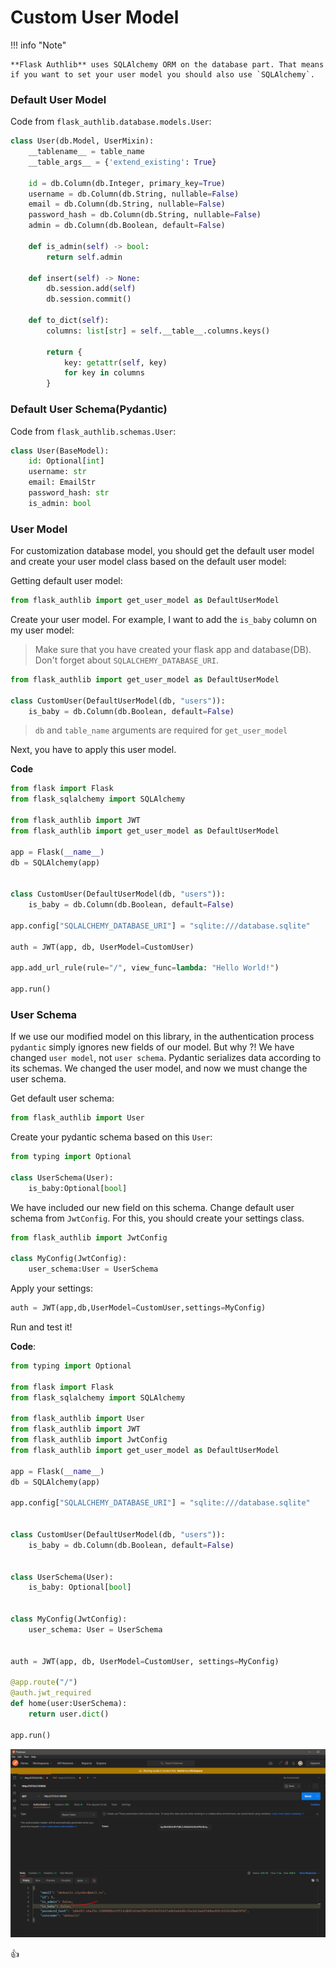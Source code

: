 # **Custom User Model**

!!! info "Note"

    **Flask Authlib** uses SQLAlchemy ORM on the database part. That means if you want to set your user model you should also use `SQLAlchemy`.

### **Default User Model**

Code from `flask_authlib.database.models.User`:

```python
class User(db.Model, UserMixin):
    __tablename__ = table_name
    __table_args__ = {'extend_existing': True}

    id = db.Column(db.Integer, primary_key=True)
    username = db.Column(db.String, nullable=False)
    email = db.Column(db.String, nullable=False)
    password_hash = db.Column(db.String, nullable=False)
    admin = db.Column(db.Boolean, default=False)

    def is_admin(self) -> bool:
        return self.admin

    def insert(self) -> None:
        db.session.add(self)
        db.session.commit()

    def to_dict(self):
        columns: list[str] = self.__table__.columns.keys()

        return {
            key: getattr(self, key)
            for key in columns
        }
```

### **Default User Schema(Pydantic)**

Code from `flask_authlib.schemas.User`:

```python
class User(BaseModel):
    id: Optional[int]
    username: str
    email: EmailStr
    password_hash: str
    is_admin: bool
```

### **User Model**

For customization database model, you should get the default user model and create your user model class based on the default user model:

Getting default user model:

```python
from flask_authlib import get_user_model as DefaultUserModel
```

Create your user model. For example, I want to add the `is_baby` column on my user model:

> Make sure that you have created your flask app and database(DB). Don't forget about `SQLALCHEMY_DATABASE_URI`.

```python hl_lines="3"
from flask_authlib import get_user_model as DefaultUserModel

class CustomUser(DefaultUserModel(db, "users")):
    is_baby = db.Column(db.Boolean, default=False)
```

> `db` and `table_name` arguments are required for `get_user_model`

Next, you have to apply this user model.

**Code**

```python hl_lines="16"
from flask import Flask
from flask_sqlalchemy import SQLAlchemy

from flask_authlib import JWT
from flask_authlib import get_user_model as DefaultUserModel

app = Flask(__name__)
db = SQLAlchemy(app)


class CustomUser(DefaultUserModel(db, "users")):
    is_baby = db.Column(db.Boolean, default=False)

app.config["SQLALCHEMY_DATABASE_URI"] = "sqlite:///database.sqlite"

auth = JWT(app, db, UserModel=CustomUser)

app.add_url_rule(rule="/", view_func=lambda: "Hello World!")

app.run()
```

### **User Schema**

If we use our modified model on this library, in the authentication process `pydantic` simply ignores new fields of our model. 
But why ?! We have changed `user model`, not `user schema`. Pydantic serializes data according to its schemas. We changed the user model, and now we must change the user schema.

Get default user schema:

```python
from flask_authlib import User
```

Create your pydantic schema based on this `User`:

```python hl_lines="3"
from typing import Optional

class UserSchema(User):
    is_baby:Optional[bool]
```

We have included our new field on this schema.
Change default user schema from `JwtConfig`. For this, you should create your settings class.

```python hl_lines="3"
from flask_authlib import JwtConfig

class MyConfig(JwtConfig):
    user_schema:User = UserSchema
```

Apply your settings:

```python
auth = JWT(app,db,UserModel=CustomUser,settings=MyConfig)
```

Run and test it!

**Code**:

```python
from typing import Optional

from flask import Flask
from flask_sqlalchemy import SQLAlchemy

from flask_authlib import User
from flask_authlib import JWT
from flask_authlib import JwtConfig
from flask_authlib import get_user_model as DefaultUserModel

app = Flask(__name__)
db = SQLAlchemy(app)

app.config["SQLALCHEMY_DATABASE_URI"] = "sqlite:///database.sqlite"


class CustomUser(DefaultUserModel(db, "users")):
    is_baby = db.Column(db.Boolean, default=False)


class UserSchema(User):
    is_baby: Optional[bool]


class MyConfig(JwtConfig):
    user_schema: User = UserSchema


auth = JWT(app, db, UserModel=CustomUser, settings=MyConfig)

@app.route("/")
@auth.jwt_required
def home(user:UserSchema):
    return user.dict()

app.run()
```

![CUSTOM_USER](../assets/screenshots/43.PNG)

👍
